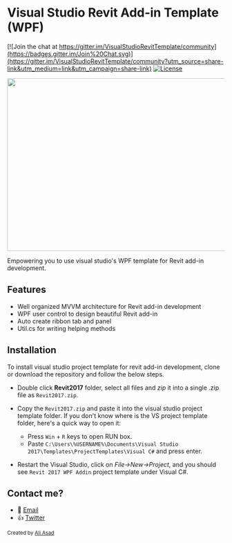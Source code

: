 # Visual Studio Revit Add-in Template (WPF)

[![Join the chat at https://gitter.im/VisualStudioRevitTemplate/community](https://badges.gitter.im/Join%20Chat.svg)](https://gitter.im/VisualStudioRevitTemplate/community?utm_source=share-link&utm_medium=link&utm_campaign=share-link)
[![License](http://img.shields.io/:license-MIT-brown.svg)](http://opensource.org/licenses/MIT)

<img src="https://github.com/imAliAsad/VisualStudioRevitTemplate/blob/master/imgs/Revit2017WPF.PNG" height="400" width="650">

Empowering you to use visual studio's WPF template for Revit add-in development.


## Features
- Well organized MVVM architecture for Revit add-in development
- WPF user control to design beautiful Revit add-in
- Auto create ribbon tab and panel
- Util.cs for writing helping methods


## Installation
To install visual studio project template for revit add-in development, clone or download the repository and follow the below steps.

- Double click **Revit2017** folder, select all files and *zip* it into a single .zip file as `Revit2017.zip`.

- Copy the `Revit2017.zip` and paste it into the visual studio project template folder. If you don't know where is the VS project template folder, here's a quick way to open it:
    - Press `Win` + `R` keys to open RUN box. 
    - Paste `C:\Users\%USERNAME%\Documents\Visual Studio 2017\Templates\ProjectTemplates\Visual C#` and press enter.

- Restart the Visual Studio, click on *File->New->Project*, and you should see `Revit 2017 WPF Addin` project template under Visual C#.

## Contact me?
 - :e-mail: [Email](mailto:imaliasad@outlook.com)
 - :thumbsup: [Twitter](https://twitter.com/imaliasad)


<div align="left">
  <sub>Created by
  <a href="https://twitter.com/imaliasad">Ali Asad</a>
</div>
<br>
